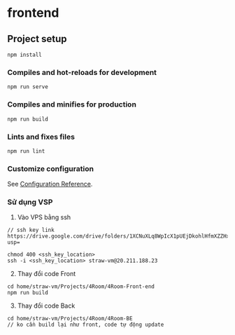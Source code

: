 # frontend

## Project setup
```
npm install
```

### Compiles and hot-reloads for development
```
npm run serve
```

### Compiles and minifies for production
```
npm run build
```

### Lints and fixes files
```
npm run lint
```

### Customize configuration
See [Configuration Reference](https://cli.vuejs.org/config/).

### Sử dụng VSP 
1. Vào VPS bằng ssh
```angular2html
// ssh key link   
https://drive.google.com/drive/folders/1XCNuXLq8WpIcX1pUEjDkohlHfmXZZHxq?usp=

chmod 400 <ssh_key_location>
ssh -i <ssh_key_location> straw-vm@20.211.188.23 
```

2. Thay đổi code Front 
```angular2html
cd home/straw-vm/Projects/4Room/4Room-Front-end
npm run build
```
3. Thay đổi code Back
```angular2html
cd home/straw-vm/Projects/4Room/4Room-BE
// ko cần build lại như front, code tự động update 
```


